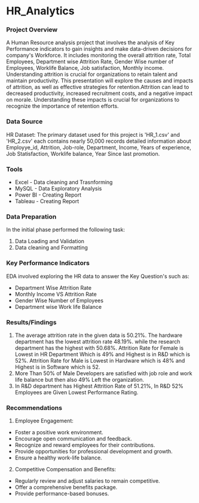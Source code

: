 # HR_Analytics
### Project Overview
A Human Resource analysis project that involves the analysis of Key Performance indicators to gain insights and make data-driven decisions for company's Workforce. It includes monitoring the overall attrition rate, Total Employees, Department wise Attrition Rate, Gender Wise number of Employees, Worklife Balance, Job satisfaction, Monthly income. Understanding attrition is crucial for organizations to retain talent and maintain productivity. This presentation will explore the causes and impacts of attrition, as well as effective strategies for retention.Attrition can lead to decreased productivity, increased recruitment costs, and a negative impact on morale. Understanding these impacts is crucial for organizations to recognize the importance of retention efforts.

### Data Source
HR Dataset: The primary dataset used for this project is 'HR_1.csv' and 'HR_2.csv' each contains nearly 50,000 records detailed information about Employye_id, Attrition, Job-role, Department, Income, Years of experience, Job Statisfaction, Worklife balance, Year Since last promotion.

### Tools 
- Excel - Data cleaning and Trasnforming
- MySQL - Data Exploratory Analysis
- Power BI - Creating Report
- Tableau - Creating Report

### Data Preparation
In the initial phase performed the following task:
1. Data Loading and Validation
2. Data cleaning and Formatting

### Key Performance Indicators
EDA involved exploring the HR data to answer the Key Question's such as:
- Department Wise Attrition Rate
- Monthly Income VS Attrition Rate
- Gender Wise Number of Employees
- Department wise Work life Balance
  
### Results/Findings
1. The average attrition rate in the given data is 50.21%.
The hardware department has the lowest attrition rate 48.19%. 
while the research department has the highest with 50.68%.
Attrition Rate for Female is Lowest in HR Department Which is 49% and Highest is in R&D which is 52%.
Attrition Rate for Male is Lowest in Hardware which is 48% and Highest is in Software which is 52.
2. More Than 50% of Male Developers are satisfied with job role and work life balance but then also 49% Left the organization. 
3. In R&D department has Highest Attrition Rate of 51.21%, In R&D 52% Employees are Given Lowest Performance Rating.

### Recommendations
1. Employee Engagement:

- Foster a positive work environment.
- Encourage open communication and feedback.
- Recognize and reward employees for their contributions.
- Provide opportunities for professional development and growth.
- Ensure a healthy work-life balance.

2. Competitive Compensation and Benefits:
- Regularly review and adjust salaries to remain competitive.
- Offer a comprehensive benefits package.
- Provide performance-based bonuses.









